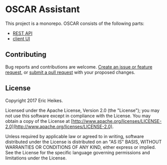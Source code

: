 # OSCAR Assistant

This project is a monorepo. OSCAR consists of the following parts:

* [REST API](api)
* [client UI](client)

## Contributing

Bug reports and contributions are welcome. [Create an issue or feature request](https://github.com/eheikes/oscar/issues), or [submit a pull request](https://help.github.com/articles/creating-a-pull-request/) with your proposed changes.

## License

Copyright 2017 Eric Heikes.

Licensed under the Apache License, Version 2.0 (the "License"); you may not use this software except in compliance with the License. You may obtain a copy of the License at [http://www.apache.org/licenses/LICENSE-2.0](http://www.apache.org/licenses/LICENSE-2.0).

Unless required by applicable law or agreed to in writing, software distributed under the License is distributed on an "AS IS" BASIS, WITHOUT WARRANTIES OR CONDITIONS OF ANY KIND, either express or implied. See the License for the specific language governing permissions and limitations under the License.
